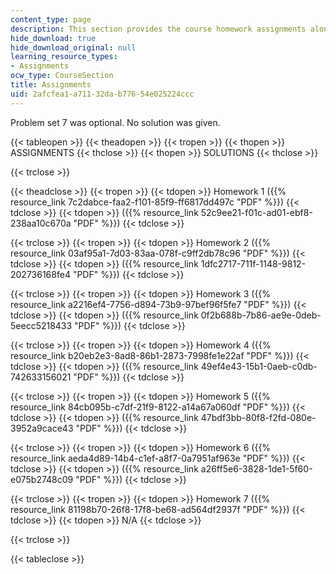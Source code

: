 ```yaml
---
content_type: page
description: This section provides the course homework assignments along with solutions.
hide_download: true
hide_download_original: null
learning_resource_types:
- Assignments
ocw_type: CourseSection
title: Assignments
uid: 2afcfea1-a711-32da-b776-54e025224ccc
---
```


Problem set 7 was optional. No solution was given.

{{< tableopen >}}
{{< theadopen >}}
{{< tropen >}}
{{< thopen >}}
ASSIGNMENTS
{{< thclose >}}
{{< thopen >}}
SOLUTIONS
{{< thclose >}}

{{< trclose >}}

{{< theadclose >}}
{{< tropen >}}
{{< tdopen >}}
Homework 1 ({{% resource_link 7c2dabce-faa2-f101-85f9-ff6817dd497c "PDF" %}})
{{< tdclose >}}
{{< tdopen >}}
({{% resource_link 52c9ee21-f01c-ad01-ebf8-238aa10c670a "PDF" %}})
{{< tdclose >}}

{{< trclose >}}
{{< tropen >}}
{{< tdopen >}}
Homework 2 ({{% resource_link 03af95a1-7d03-83aa-078f-c9ff2db78c96 "PDF" %}})
{{< tdclose >}}
{{< tdopen >}}
({{% resource_link 1dfc2717-711f-1148-9812-202736168fe4 "PDF" %}})
{{< tdclose >}}

{{< trclose >}}
{{< tropen >}}
{{< tdopen >}}
Homework 3 ({{% resource_link a2216ef4-7756-d894-73b9-97bef96f5fe7 "PDF" %}})
{{< tdclose >}}
{{< tdopen >}}
({{% resource_link 0f2b688b-7b86-ae9e-0deb-5eecc5218433 "PDF" %}})
{{< tdclose >}}

{{< trclose >}}
{{< tropen >}}
{{< tdopen >}}
Homework 4 ({{% resource_link b20eb2e3-8ad8-86b1-2873-7998fe1e22af "PDF" %}})
{{< tdclose >}}
{{< tdopen >}}
({{% resource_link 49ef4e43-15b1-0aeb-c0db-742633156021 "PDF" %}})
{{< tdclose >}}

{{< trclose >}}
{{< tropen >}}
{{< tdopen >}}
Homework 5 ({{% resource_link 84cb095b-c7df-21f9-8122-a14a67a060df "PDF" %}})
{{< tdclose >}}
{{< tdopen >}}
({{% resource_link 47bdf3bb-80f8-f2fd-080e-3952a9cace43 "PDF" %}})
{{< tdclose >}}

{{< trclose >}}
{{< tropen >}}
{{< tdopen >}}
Homework 6 ({{% resource_link aeda4d89-14b4-c1ef-a8f7-0a7951af963e "PDF" %}})
{{< tdclose >}}
{{< tdopen >}}
({{% resource_link a26ff5e6-3828-1de1-5f60-e075b2748c09 "PDF" %}})
{{< tdclose >}}

{{< trclose >}}
{{< tropen >}}
{{< tdopen >}}
Homework 7 ({{% resource_link 81198b70-26f8-17f8-be68-ad564df2937f "PDF" %}})
{{< tdclose >}}
{{< tdopen >}}
N/A
{{< tdclose >}}

{{< trclose >}}

{{< tableclose >}}